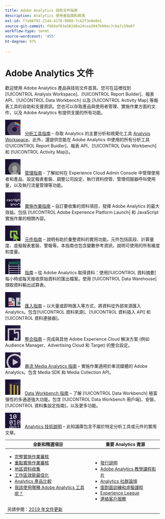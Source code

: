 ```yaml
---
title: Adobe Analytics 技術文件指南
description: Analytics 使用者指南和資源
exl-id: f7a06f92-2144-4178-9080-7cb2f3e0e8e1
source-git-commit: f669af03a502d8a24cea3047b96ec7cba7c59e6f
workflow-type: tm+mt
source-wordcount: '455'
ht-degree: 97%

---
```


# Adobe Analytics 文件

歡迎使用 Adobe Analytics 產品與技術文件首頁。您可在這裡找到 [!UICONTROL Analysis Workspace]、[!UICONTROL Report Builder]、報表 API、[!UICONTROL Data Workbench] 以及 [!UICONTROL Activity Map] 等報表工具的自助和支援資訊。您也可以存取產品與使用者管理、實施作業方面的文件，以及 Adobe Analytics 有提供支援的所有功能。

[![工具](assets/analyze_50px.png)](/help/analyze/home.md) [分析工具指南](/help/analyze/home.md) – 存取 Analytics 的主要分析和視覺化工具 [Analysis Workspace](/help/analyze/analysis-workspace/home.md)。此外，還提供您能在 Adobe Analytics 中使用的所有分析工具 ([!UICONTROL Report Buidler]、報表 API、[!UICONTROL Data Workbench] 和 [!UICONTROL Activity Map])。

[![管理員](assets/admin_50px.png)](/help/admin/home.md) [管理指南](/help/admin/home.md) - 了解如何在 Experience Cloud Admin Console 中管理使用者和產品、設定報表套裝、調整公司設定、執行資料控管、管理伺服器呼叫使用量，以及執行流量管理等功能。

[![實施作業](assets/implement_50px.png)](/help/implement/home.md) [實施作業指南](/help/implement/home.md) – 自訂要收集的資料項目，發揮 Adobe Analytics 的最大效益。包括 [!UICONTROL Adobe Experience Platform Launch] 和 JavaScript 實施作業的相關內容。

[![元件](assets/components_50px.png)](/help/components/home.md) [元件指南](/help/components/home.md) – 說明有助於彙整資料的實用功能。元件包括區段、計算量度、虛擬報表套裝、警報等。本指南也包含變數參考資訊，說明可使用的所有維度和度量。

[![匯出](assets/export_50px.png)](/help/export/home.md) [指南](/help/export/home.md) – 從 Adobe Analytics 取得資料：使用[!UICONTROL 資料摘要]每小時或每天接收原始資料的匯出檔案。使用 [!UICONTROL Data Warehouse] 擷取資料輸出試算表。

[![匯入](assets/import_50px.png)](/help/import/home.md) [匯入指南](/help/import/home.md) – 以大量或即時匯入等方式，將資料從外部來源匯入 Analytics。包含[!UICONTROL 資料來源]、[!UICONTROL 資料插入 API] 和 [!UICONTROL 資料連接器]。

[![整合](assets/integrate_50px.png)](/help/integrate/home.md) [整合指南](/help/integrate/home.md) – 完成與其他 Adobe Experience Cloud 解決方案 (例如 Audience Manager、Advertising Cloud 和 Target) 的整合設定。

[![串流 Media Analytics](assets/media_50px.png)](https://experienceleague.adobe.com/docs/media-analytics/using/media-overview.html) [串流 Media Analytics 指南](https://experienceleague.adobe.com/docs/media-analytics/using/media-overview.html) – 實施作業適用於串流媒體的 Adobe Analytics。包含 Media SDK 和 Media Collection API。

[![DWB](assets/workbench_50px.png)](https://experienceleague.adobe.com/docs/data-workbench/using/home.html) [Data Workbench 指南](https://experienceleague.adobe.com/docs/data-workbench/using/home.html) – 了解 [!UICONTROL Data Workbench] 極富彈性的多通道強大功能。包含 [!UICONTROL Data Workbench 用戶端]、安裝、[!UICONTROL 資料集設定指南]，以及更多功能。

[![技術說明](assets/technotes_50px.png)](/help/technotes/home.md) [Analytics 技術說明](/help/technotes/home.md) – 此知識庫包含不屬於特定分析工具或元件的實用文章。

| 全新和精選項目 | 重要 Analytics 資源 |
| --- | --- |
| <ul><li>[完整實施作業審核](https://experienceleague.adobe.com/docs/analytics/implementation/review/full-review.html?lang=zh-Hant)</li><li>[重點實施作業審核](https://experienceleague.adobe.com/docs/analytics/implementation/review/focused-review.html?lang=zh-Hant)</li><li>[地區資料收集](/help/technotes/rdc/regional-data-collection.md)</li><li>[工作區效能最佳化](/help/analyze/analysis-workspace/workspace-faq/optimizing-performance.md)</li><li>[Analytics 產品比較](/help/admin/c-analytics-product-comparison/analytics-product-comparison.md)</li><li>[我該使用哪種 Adobe Analytics 工具呢？](/help/admin/c-analytics-product-comparison/which-analytics-tool.md)</li></ul><br> 另請參閱：[2019 年文件更新](doc-updates.md) | <ul><li> [發行說明](https://experienceleague.adobe.com/docs/release-notes/experience-cloud/current.html)</li><li> [Adobe Analytics 教學課程影片](https://experienceleague.adobe.com/docs/analytics-learn/tutorials/overview.html)</li><li>[Analytics 社群論壇](https://forums.adobe.com/community/experience-cloud/analytics-cloud/analytics)</li><li>[面對面訓練和虛擬課程](https://training.adobe.com/training/courses.html#solution=adobeAnalytics)</li><li>[Experience League](https://landing.adobe.com/experience-league/)</li><li>[連絡客戶服務](https://helpx.adobe.com/tw/support/analytics.html)</li></ul> |

<!-- Keep around for now

## Analytics reporting capabilities

Here is a comprehensive list of and links to all the reporting capabilities in Adobe Analytics.

* [Analysis Workspace](/help/analyze/analysis-workspace/home.md)
* [Report Builder](/help/analyze/report-builder/home.md)
* [Data Warehouse](/help/export/data-warehouse/data-warehouse.md)
* [Mobile Services UI](https://experienceleague.adobe.com/docs/mobile-services/using/home.html)
* [Data Workbench](https://experienceleague.adobe.com/docs/data-workbench/using/home.html)
* [Reports & Analytics](/help/analyze/reports-analytics/getting-started.md)

### Analytics feature list

*   [Activity Map](/help/analyze/activity-map/activity-map.md)
*   [Anomaly Detection](/help/analyze/analysis-workspace/virtual-analyst/c-anomaly-detection/statistics-anomaly-detection.md)
*   [Bot filtering](/help/admin/admin/bot-removal/bot-rules.md)
*   [Calculated Metrics](/help/components/c-calcmetrics/cm-overview.md)
*   [Classifications](/help/components/classifications/c-classifications.md)
*   [Cohort Analysis](/help/analyze/analysis-workspace/visualizations/cohort-table/cohort-analysis.md)
*   [Contribution Analysis](/help/analyze/analysis-workspace/virtual-analyst/c-anomaly-detection/anomaly-detection.md)
*   [Data Connectors](https://www.adobeexchange.com/experiencecloud.html)
*   [Data Feeds](/help/export/analytics-data-feed/data-feed-overview.md)   
*   [Data Sources](/help/import/c-data-sources/datasrc-home.md)  
*   [Fallout](/help/analyze/analysis-workspace/visualizations/fallout/fallout-flow.md)
*   [Flow](/help/analyze/analysis-workspace/visualizations/c-flow/flow.md)
*   [Intelligent Alerts](/help/components/c-alerts/intellligent-alerts.md)
*   [Mobile App SDK](https://experienceleague.adobe.com/docs/mobile-services/using/home.html)  
*   [Real-time reporting](/help/components/c-real-time-reporting/realtime.md)
*   [Segmentation](/help/components/segmentation/seg-home.md)
*   [Segment Comparison](/help/analyze/analysis-workspace/c-panels/c-segment-comparison/segment-comparison.md)
*   [Video Tracking](https://experienceleague.adobe.com/docs/media-analytics/using/media-overview.html)
*   [Virtual Report Suites](/help/components/vrs/vrs-about.md)

## Contact options

Support delegates can get assisted support via:

**In-Product:**

1.  [Sign in to Adobe Analytics.](https://sc.omniture.com/login/)
2.  Navigate to **Help** > **Customer Care**.

**Phone:** 1-800-497-0335 (US & Canada).

Get [phone numbers for other regions](https://helpx.adobe.com/contact/dma-external/DMACustomeCareRegionalPhoneNumbers.html).

**Email:**

1.  Include [case details](https://helpx.adobe.com/experience-cloud/enterprise-email-support-guidelines.html) to open a ticket via email. 
1.  Send your case to [customercare@adobe.com](mailto:customercare@adobe.com).

Not sure if you're a **support delegate**? Find out if this [user type applies to you](https://helpx.adobe.com/experience-cloud/supported-users.html) and learn about our [enterprise support terms](https://helpx.adobe.com/support/programs/enterprise-support-terms.html).
 -->
